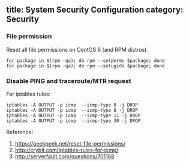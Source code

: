 title: System Security Configuration
category: Security
---

### File permission

Reset all file permissions on CentOS 6 (and RPM distros)

```
for package in $(rpm -qa); do rpm --setperms $package; done
for package in $(rpm -qa); do rpm --setugids $package; done
```

### Disable PING and traceroute/MTR request

For iptables rules:

```
iptables -A OUTPUT -p icmp  --icmp-type 0 -j DROP
iptables -A OUTPUT -p icmp  --icmp-type 8 -j DROP
iptables -A OUTPUT -p icmp  --icmp-type 11 -j DROP
iptables -A OUTPUT -p icmp  --icmp-type 30 -j DROP
```

Reference:

1. <https://geekpeek.net/reset-file-permissions/>
2. <http://crybit.com/iptables-rules-for-icmp/>
3. <http://serverfault.com/questions/701168>
